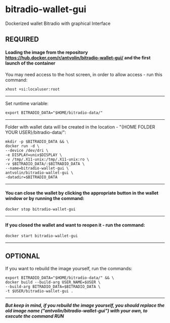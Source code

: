 # bitradio-wallet-gui
Dockerized wallet Bitradio with graphical Interface

## REQUIRED

#### Loading the image from the repository <https://hub.docker.com/r/antvolin/bitradio-wallet-gui/> and the first launch of the container
You may need access to the host screen, in order to allow access - run this command:
  
    xhost +si:localuser:root
***
Set runtime variable:
  
    export BITRADIO_DATA="$HOME/bitradio-data/"
***
Folder with wallet data will be created in the location - "{HOME FOLDER YOUR USER}/bitradio-data/":
  
    mkdir -p $BITRADIO_DATA && \
    docker run -d \
    --device /dev/dri \
    -e DISPLAY=unix$DISPLAY \
    -v /tmp/.X11-unix:/tmp/.X11-unix:ro \
    -v $BITRADIO_DATA/:$BITRADIO_DATA \
    --name=bitradio-wallet-gui \
    antvolin/bitradio-wallet-gui \
    -datadir=$BITRADIO_DATA
***
#### You can close the wallet by clicking the appropriate button in the wallet window or by running the command:
    docker stop bitradio-wallet-gui
***
#### If you closed the wallet and want to reopen it - run the command:
    docker start bitradio-wallet-gui
***
## OPTIONAL
If you want to rebuild the image yourself, run the commands:
  
    export BITRADIO_DATA="$HOME/bitradio-data/" && \
    docker build --build-arg USER_NAME=$USER \
    --build-arg BITRADIO_DATA=$BITRADIO_DATA \
    -t $USER/bitradio-wallet-gui .
***
***But keep in mind, if you rebuild the image yourself, you should replace the old image name ("antvolin/bitradio-wallet-gui") with your own, to execute the command RUN***
